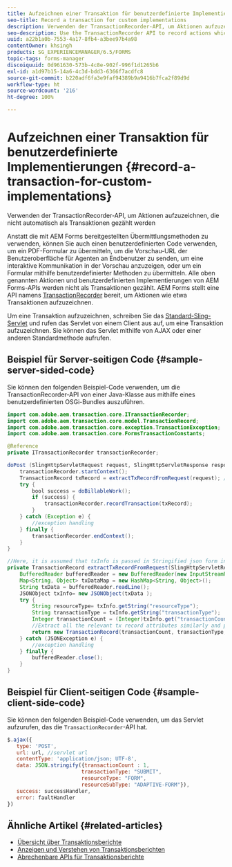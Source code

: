 ```yaml
---
title: Aufzeichnen einer Transaktion für benutzerdefinierte Implementierungen
seo-title: Record a transaction for custom implementations
description: Verwenden der TransactionRecorder-API, um Aktionen aufzuzeichnen, die nicht automatisch als Transaktionen gezählt werden
seo-description: Use the TransactionRecorder API to record actions which are not accounted as transactions automatically
uuid: a22b1a0b-7553-4a17-8fb4-a3bee97b4a98
contentOwner: khsingh
products: SG_EXPERIENCEMANAGER/6.5/FORMS
topic-tags: forms-manager
discoiquuid: 0d961630-573b-4c8e-902f-996f1d1265b6
exl-id: a1d97b15-14a6-4c3d-bdd3-6366f7acdfc8
source-git-commit: b220adf6fa3e9faf94389b9a9416b7fca2f89d9d
workflow-type: ht
source-wordcount: '216'
ht-degree: 100%

---
```


# Aufzeichnen einer Transaktion für benutzerdefinierte Implementierungen {#record-a-transaction-for-custom-implementations}

Verwenden der TransactionRecorder-API, um Aktionen aufzuzeichnen, die nicht automatisch als Transaktionen gezählt werden

Anstatt die mit AEM Forms bereitgestellten Übermittlungsmethoden zu verwenden, können Sie auch einen benutzerdefinierten Code verwenden, um ein PDF-Formular zu übermitteln, um die Vorschau-URL der Benutzeroberfläche für Agenten an Endbenutzer zu senden, um eine interaktive Kommunikation in der Vorschau anzuzeigen, oder um ein Formular mithilfe benutzerdefinierter Methoden zu übermitteln. Alle oben genannten Aktionen und benutzerdefinierten Implementierungen von AEM Forms-APIs werden nicht als Transaktionen gezählt. AEM Forms stellt eine API namens [TransactionRecorder](https://helpx.adobe.com/de/experience-manager/6-5/forms/javadocs/com/adobe/aem/transaction/core/ITransactionRecorder.html) bereit, um Aktionen wie etwa Transaktionen aufzuzeichnen.

Um eine Transaktion aufzuzeichnen, schreiben Sie das [Standard-Sling-Servlet](https://helpx.adobe.com/de/experience-manager/using/custom-sling-servlets.html) und rufen das Servlet von einem Client aus auf, um eine Transaktion aufzuzeichnen. Sie können das Servlet mithilfe von AJAX oder einer anderen Standardmethode aufrufen.

## Beispiel für Server-seitigen Code {#sample-server-sided-code}

Sie können den folgenden Beispiel-Code verwenden, um die TransactionRecorder-API von einer Java-Klasse aus mithilfe eines benutzerdefinierten OSGi-Bundles auszuführen.

```java
import com.adobe.aem.transaction.core.ITransactionRecorder;
import com.adobe.aem.transaction.core.model.TransactionRecord;
import com.adobe.aem.transaction.core.exception.TransactionException;
import com.adobe.aem.transaction.core.FormsTransactionConstants;

@Reference
private ITransactionRecorder transactionRecorder;

doPost (SlingHttpServletRequest request, SlingHttpServletResponse response) {
    transactionRecorder.startContext();
    TransactionRecord txRecord = extractTxRecordFromRequest(request); //extract transaction relevant data from request
    try {
        bool success = doBillableWork();
        if (success) {
            transactionRecorder.recordTransaction(txRecord);
        }
    } catch (Exception e) {
        //exception handling
    } finally {
        transactionRecorder.endContext();
    }
}

//Here, it is assumed that txInfo is passed in Stringified json form in the ajax call (in data parameter). You can pass txInfo from client in any way that you find suitable.
private TransactionRecord extractTxRecordFromRequest(SlingHttpServletRequest request) {
    BufferedReader bufferedReader = new BufferedReader(new InputStreamReader(request.getInputStream()));
    Map<String, Object> txDataMap = new HashMap<String, Object>();
    String txData = bufferedReader.readLine();
    JSONObject txInfo= new JSONObject(txData );
    try {
        String resourceType= txInfo.getString("resourceType");
        String transactionType = txInfo.getString("transactionType");
        Integer transactionCount = (Integer)txInfo.get("transactionCount");
        //Extract all the relevant tx record attributes similarly and pass them in Transaction Record constructor as per the java doc}
        return new TransactionRecord(transactionCount, transactionType, resourceType, ..);
    } catch (JSONException e) {
        //exception handling
    } finally {
        bufferedReader.close();
    }
}
```

## Beispiel für Client-seitigen Code {#sample-client-side-code}

Sie können den folgenden Beispiel-Code verwenden, um das Servlet aufzurufen, das die `TransactionRecorder`-API hat.

```javascript
$.ajax({
   type: 'POST',
   url: url, //servlet url
   contentType: 'application/json; UTF-8',
   data: JSON.stringify({transactionCount : 1,
                        transactionType: "SUBMIT",
                        resourceType: "FORM",
                        resourceSubType: "ADAPTIVE-FORM"}),
   success: successHandler,
   error: faultHandler
})
```

## Ähnliche Artikel {#related-articles}

* [Übersicht über Transaktionsberichte](/help/forms/using/transaction-reports-overview.md)
* [Anzeigen und Verstehen von Transaktionsberichten](/help/forms/using/viewing-and-understanding-transaction-reports.md)
* [Abrechenbare APIs für Transaktionsberichte](/help/forms/using/transaction-reports-billable-apis.md)
